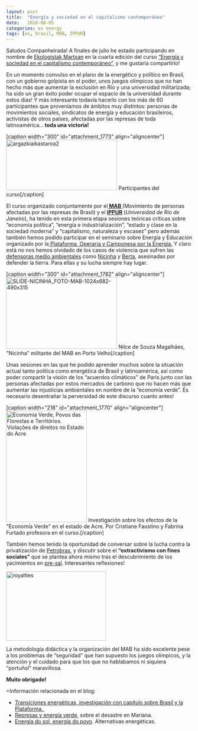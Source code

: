 ```yaml
---
layout: post
title:  "Energía y sociedad en el capitalismo contemporáneo"
date:   2016-08-05
categories: es energy
tags: [es, brasil, MAB, IPPUR]
---
```

Saludos Companheirada! A finales de julio he estado participando en nombre de <a href="http://www.ekologistakmartxan.org/">Ekologistak Martxan</a> en la cuarta edición del curso <a href="http://www.mabnacional.org.br/noticia/mab-e-ufrj-iniciam-4-turma-do-curso-energia-e-sociedade">“Energía y sociedad en el capitalismo contemporáneo”</a>, y me gustaría compartirlo!

En un momento convulso en el plano de la energético y político en Brasil, con un gobierno golpista en el poder, unos juegos olímpicos que no han hecho más que aumentar la exclusión en Río y una universidad militarizada; ha sido un gran éxito poder ocupar el espacio de la universidad durante estos días! Y más interesante todavía hacerlo con los más de 60 participantes que proveníamos de ámbitos muy distintos: personas de movimientos sociales, sindicatos de energía y educación brasileiros, activistas de otros países, afectadas por las represas de toda latinoamérica...<strong> toda una victoria!&nbsp;</strong>

[caption width="300" id="attachment_1773" align="aligncenter"]<a href="https://izaroblog.files.wordpress.com/2016/08/argazkiaikastaroa2.jpg"><img class="wp-image-1773 size-medium" src="https://izaroblog.files.wordpress.com/2016/08/argazkiaikastaroa2.jpg?w=300" alt="argazkiaikastaroa2" width="300" height="136"></a> Participantes del curso[/caption]

El curso organizado conjuntamente por el<strong><a href="http://www.mabnacional.org.br/"> MAB </a></strong>(Movimiento de personas afectadas por las represas de Brasil</em>) y el <strong><a href="http://www.ippur.ufrj.br/">IPPUR</a></strong> (<em>Universidad de Río de Janeiro</em>), ha tenido en esta primera etapa sesiones teóricas críticas sobre “economía política”, “energía e industrialización”, “estado y clase en la sociedad moderna” y “capitalismo, naturaleza y escasez” pero además también hemos podido participar en el seminario sobre Energía y Educación organizado por la<a href="http://www.mabnacional.org.br/category/tema/plataforma-oper-ria-e-camponesa-para-energia"> Plataforma &nbsp;Operaria y Camponesa por la Energía.</a>&nbsp;Y claro está no nos hemos olvidado de los casos de violencia que sufren las <a href="http://www.ekologistakmartxan.org/2016/07/13/12965/">defensoras medio ambientales</a> como <a href="http://www.ekologistakmartxan.org/2016/06/24/ekologistak-martxan-se-solidariza-con-el-mab-de-brasil/">Nicinha</a> y <a href="http://www.ekologistakmartxan.org/2016/03/04/asesinan-a-berta-caceres-lider-indigena-de-honduras/">Berta</a>, asesinadas por defender la tierra. Para ellas y su lucha siempre hay lugar.

[caption width="300" id="attachment_1782" align="aligncenter"]<a href="http://www.mabnacional.org.br/noticia/corpo-nicinha-encontrado-ap-s-cinco-meses-desaparecido"><img class="wp-image-1782 size-medium" src="https://izaroblog.files.wordpress.com/2016/08/slide-nicinha_foto-mab-1024x682-490x315.jpg?w=300" alt="SLIDE-NICINHA_FOTO-MAB-1024x682-490x315" width="300" height="193"></a> Nilce de Souza Magalhães, "Nicinha" militante del MAB en Porto Velho[/caption]

Unas sesiones en las que he podido aprender muchos sobre la situación actual tanto política como energética de Brasil y latinoamérica, así como poder compartir la visión de los “acuerdos climáticos” de París junto con las personas afectadas por estos mercados de carbono que no hacen más que aumentar las injusticias ambientales en nombre de la “economía verde”. Es necesario desentrañar la perversidad de este discurso cuanto antes!

[caption width="218" id="attachment_1770" align="aligncenter"]<a href="http://cdn.biodiversidadla.org/content/download/120450/888402/version/1/file/Economia+Verde%2C+Povos+das+Florestas+e+Territ%C3%B3rios.+Viola%C3%A7%C3%B5es+de+direitos+no+Estado+do+Acre.pdf"><img class="wp-image-1770 size-medium" src="https://izaroblog.files.wordpress.com/2016/08/acre_xlarge.jpg?w=218" alt="Economia Verde, Povos das Florestas e Territórios. Violações de direitos no Estado do Acre" width="218" height="300"></a> Investigación sobre los efectos de la "Economía Verde" en el estado de Acre. Por Cristiane Faustino y Fabrina Furtado profesora en el curso.[/caption]

También hemos tenido la oportunidad de conversar sobre la lucha contra la privatización de <a href="https://es.wikipedia.org/wiki/Petrobras">Petrobras</a>, y discutir sobre el <strong>“extractivismo con fines sociales”</strong> que se plantea ahora mismo tras el descubrimiento de los yacimientos en <a href="https://diariodopresal.wordpress.com/o-que-e-o-pre-sal/">pre-sal</a>.&nbsp;Interesantes reflexiones!

<a href="https://izaroblog.files.wordpress.com/2016/08/royalties.jpg"><img class="aligncenter size-full wp-image-1776" src="https://izaroblog.files.wordpress.com/2016/08/royalties.jpg" alt="royalties" width="270" height="187"></a>

La metodología didáctica y la organización del MAB ha sido excelente pese a los problemas de “seguridad” que han supuesto los juegos olímpicos, y la atención y el cuidado para que los que no hablabamos ni siquiera “portuñol” maravillosa.

<strong>Muito obrigado!</strong>

+Información relacionada en el blog:
<ul>
	<li><a href="http://izaroblog.com/2015/12/25/transiciones-energeticas/">Transiciones energéticas, investigación con capítulo sobre Brasil y la Plataforma.&nbsp;</a></li>
	<li><a href="http://izaroblog.com/2015/11/10/represas-y-energia-verde/" target="_blank">Represas y energía verde</a>, sobre el desastre en Mariana.</li>
	<li><a href="http://izaroblog.com/2014/12/08/energia-del-sol-tecnologia-del-pueblo/" target="_blank">Energía do sol, energía do povo</a>. Alternativas energéticas.</li>
</ul>

